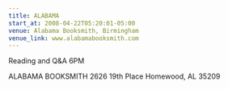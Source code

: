 ```yaml
---
title: ALABAMA
start_at: 2008-04-22T05:20:01-05:00
venue: Alabama Booksmith, Birmingham
venue_link: www.alabamabooksmith.com
---
```


Reading and Q&A
6PM

ALABAMA BOOKSMITH
2626 19th Place
Homewood, AL 35209

